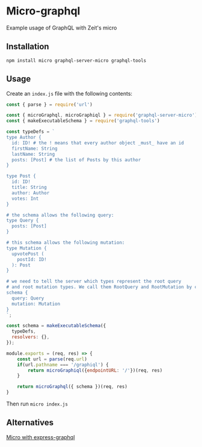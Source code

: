 # Micro-graphql

Example usage of GraphQL with Zeit's micro

## Installation

```
npm install micro graphql-server-micro graphql-tools
```

## Usage

Create an `index.js` file with the following contents:

```js
const { parse } = require('url')

const { microGraphql, microGraphiql } = require('graphql-server-micro')
const { makeExecutableSchema } = require('graphql-tools')

const typeDefs = `
type Author {
  id: ID! # the ! means that every author object _must_ have an id
  firstName: String
  lastName: String
  posts: [Post] # the list of Posts by this author
}

type Post {
  id: ID!
  title: String
  author: Author
  votes: Int
}

# the schema allows the following query:
type Query {
  posts: [Post]
}

# this schema allows the following mutation:
type Mutation {
  upvotePost (
    postId: ID!
  ): Post
}

# we need to tell the server which types represent the root query
# and root mutation types. We call them RootQuery and RootMutation by convention.
schema {
  query: Query
  mutation: Mutation
}
`;

const schema = makeExecutableSchema({
  typeDefs,
  resolvers: {},
});

module.exports = (req, res) => {
    const url = parse(req.url)
    if(url.pathname === '/graphiql') {
        return microGraphiql({endpointURL: '/'})(req, res)
    }

    return microGraphql({ schema })(req, res)
}
```

Then run `micro index.js`

## Alternatives

[Micro with express-graphql](https://github.com/timneutkens/micro-graphql)
